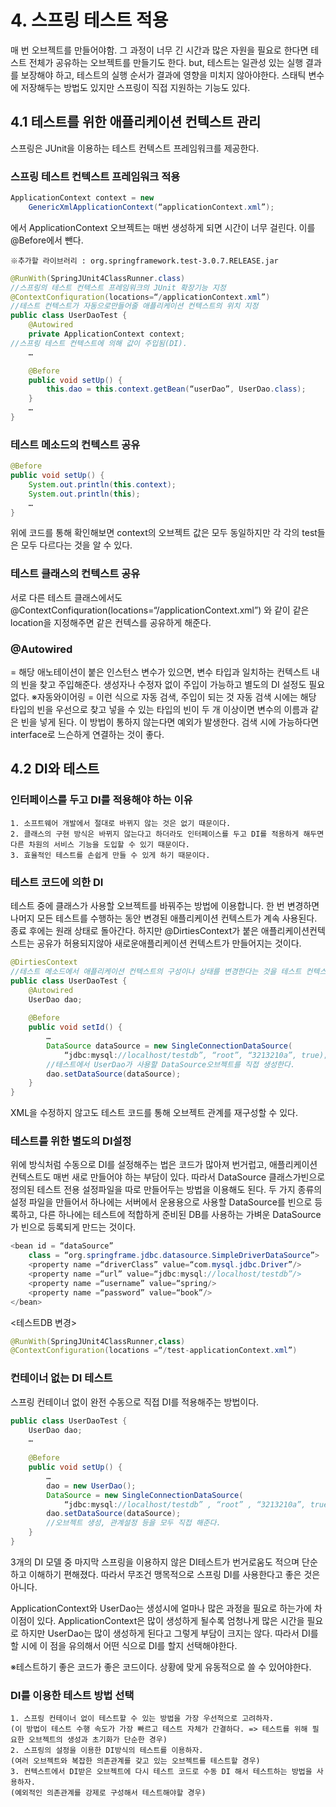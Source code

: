 # 4. 스프링 테스트 적용
매 번 오브젝트를 만들어야함. 
그 과정이 너무 긴 시간과 많은 자원을 필요로 한다면 테스트 전체가 공유하는 오브젝트를 만들기도 한다. 
but, 테스트는 일관성 있는 실행 결과를 보장해야 하고, 테스트의 실행 순서가 결과에 영향을 미치지 않아야한다. 
스태틱 변수에 저장해두는 방법도 있지만 스프링이 직접 지원하는 기능도 있다.

## 4.1 테스트를 위한 애플리케이션 컨텍스트 관리
스프링은 JUnit을 이용하는 테스트 컨텍스트 프레임워크를 제공한다.

### 스프링 테스트 컨텍스트 프레임워크 적용
```java
ApplicationContext context = new 
	GenericXmlApplicationContext(“applicationContext.xml”);
```
에서 ApplicationContext 오브젝트는 매번 생성하게 되면 시간이 너무 걸린다.
이를 @Before에서 뺀다.

	※추가할 라이브러리 : org.springframework.test-3.0.7.RELEASE.jar
```java
@RunWith(SpringJUnit4ClassRunner.class)
//스프링의 테스트 컨텍스트 프레임워크의 JUnit 확장기능 지정
@ContextConfiquration(locations=“/applicationContext.xml”)
//테스트 컨텍스트가 자동으로만들어줄 애플리케이션 컨텍스트의 위치 지정
public class UserDaoTest {
	@Autowired
	private ApplicationContext context;
//스프링 테스트 컨텍스트에 의해 값이 주입됨(DI).
	…

	@Before
	public void setUp() {
		this.dao = this.context.getBean(“userDao”, UserDao.class);
	}
	…
}  
```

### 테스트 메소드의 컨텍스트 공유
```java
@Before
public void setUp() {
	System.out.println(this.context);
	System.out.println(this);
	…
}
```
위에 코드를 통해 확인해보면 context의 오브젝트 값은 모두 동일하지만
각 각의 test들은 모두 다르다는 것을 알 수 있다.

### 테스트 클래스의 컨텍스트 공유
서로 다른 테스트 클래스에서도 
@ContextConfiquration(locations=“/applicationContext.xml”) 와 같이 같은 location을 지정해주면 같은 컨텍스를 공유하게 해준다.

### @Autowired
= 해당 애노테이션이 붙은 인스턴스 변수가 있으면, 변수 타입과 일치하는 컨텍스트 내의 빈을 찾고 주입해준다. 생성자나 수정자 없이 주입이 가능하고 별도의 DI 설정도 필요없다.
※자동와이어링 = 이런 식으로 자동 검색, 주입이 되는 것
자동 검색 시에는 해당 타입의 빈을 우선으로 찾고 넣을 수 있는 타입의 빈이 두 개 이상이면 변수의 이름과 같은 빈을 넣게 된다. 이 방법이 통하지 않는다면 예외가 발생한다.
검색 시에 가능하다면 interface로 느슨하게 연결하는 것이 좋다.

## 4.2 DI와 테스트
### 인터페이스를 두고 DI를 적용해야 하는 이유
	1. 소프트웨어 개발에서 절대로 바뀌지 않는 것은 없기 때문이다.
	2. 클래스의 구현 방식은 바뀌지 않는다고 하더라도 인터페이스를 두고 DI를 적용하게 해두면 다른 차원의 서비스 기능을 도입할 수 있기 때문이다.
	3. 효율적인 테스트를 손쉽게 만들 수 있게 하기 때문이다.

### 테스트 코드에 의한 DI
테스트 중에 클래스가 사용할 오브젝트를 바꿔주는 방법에 이용합니다.
한 번 변경하면 나머지 모든 테스트를 수행하는 동안 변경된 애플리케이션 컨텍스트가 계속 사용된다. 
종료 후에는 원래 상태로 돌아간다. 
하지만 @DirtiesContext가 붙은 애플리케이션컨텍스트는 공유가 허용되지않아 새로운애플리케이션 컨텍스트가 만들어지는 것이다.
```java
@DirtiesContext
//테스트 메소드에서 애플리케이션 컨텍스트의 구성이나 상태를 변경한다는 것을 테스트 컨텍스트 프레임워크라고 알려준다.
public class UserDaoTest {
	@Autowired 
	UserDao dao;
		
	@Before
	public void setId() {
		…
		DataSource dataSource = new SingleConnectionDataSource(
			“jdbc:mysql://localhost/testdb”, “root”, “3213210a”, true);
		//테스트에서 UserDao가 사용할 DataSource오브젝트를 직접 생성한다.
		dao.setDataSource(dataSource);
	}
}
```
XML을 수정하지 않고도 테스트 코드를 통해 오브젝트 관계를 재구성할 수 있다.

### 테스트를 위한 별도의 DI설정
위에 방식처럼 수동으로 DI를 설정해주는 법은 코드가 많아져 번거럽고, 애플리케이션컨텍스트도 매번 새로 만들어야 하는 부담이 있다. 
 따라서 DataSource 클래스가빈으로 정의된 테스트 전용 설정파일을 따로 만들어두는 방법을 이용해도 된다. 
두 가지 종류의 설정 파일을 만들어서 하나에는 서버에서 운용용으로 사용할 DataSource를 빈으로 등록하고, 
다른 하나에는 테스트에 적합하게 준비된 DB를 사용하는 가벼운 DataSource가 빈으로 등록되게 만드는 것이다.
```java
<bean id = “dataSource”
	class = “org.springframe.jdbc.datasource.SimpleDriverDataSource”>
	<property name =“driverClass” value=“com.mysql.jdbc.Driver”/>
	<property name =“url” value=“jdbc:mysql://localhost/testdb”/>
	<property name =“username” value=“spring/>
	<property name =“password” value=“book”/>
</bean>
```
<테스트DB 변경>
```java
@RunWith(SpringJUnit4ClassRunner,class)
@ContextConfiguration(locations =“/test-applicationContext.xml”)
```

### 컨테이너 없는 DI 테스트
스프링 컨테이너 없이 완전 수동으로 직접 DI를 적용해주는 방법이다.
```java
public class UserDaoTest {
	UserDao dao;
	…
	
	@Before
	public void setUp() {
		…
		dao = new UserDao();
		DataSource = new SingleConnectionDataSource(
			“jdbc:mysql://localhost/testdb” , “root” , “3213210a”, true);
		dao.setDataSource(dataSource);
		//오브젝트 생성, 관계설정 등을 모두 직접 해준다.
	}
}
```
 3개의 DI 모델 중 마지막 스프링을 이용하지 않은 DI테스트가 번거로움도 적으며 단순하고 이해하기 편해졌다. 
따라서 무조건 맹목적으로 스프링 DI를 사용한다고 좋은 것은 아니다.

ApplicationContext와 UserDao는 생성시에 얼마나 많은 과정을 필요로 하는가에 차이점이 있다. 
ApplicationContext은 많이 생성하게 될수록 엄청나게 많은 시간을 필요로 하지만 UserDao는 많이 생성하게 된다고 그렇게 부담이 크지는 않다. 
따라서 DI를 할 시에 이 점을 유의해서 어떤 식으로 DI를 할지 선택해야한다. 

※테스트하기 좋은 코드가 좋은 코드이다. 상황에 맞게 유동적으로 쓸 수 있어야한다.

### DI를 이용한 테스트 방법 선택
	1. 스프링 컨테이너 없이 테스트할 수 있는 방법을 가장 우선적으로 고려하자.
	(이 방법이 테스트 수행 속도가 가장 빠르고 테스트 자체가 간결하다. => 테스트를 위해 필요한 오브젝트의 생성과 초기화가 단순한 경우)
	2. 스프링의 설정을 이용한 DI방식의 테스트를 이용하자.
	(여러 오브젝트와 복잡한 의존관계를 갖고 있는 오브젝트를 테스트할 경우)
	3. 컨텍스트에서 DI받은 오브젝트에 다시 테스트 코드로 수동 DI 해서 테스트하는 방법을 사용하자.
	(예외적인 의존관계를 강제로 구성해서 테스트해야할 경우)




